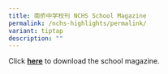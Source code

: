 ```yaml
---
title: 南侨中学校刊 NCHS School Magazine
permalink: /nchs-highlights/permalink/
variant: tiptap
description: ""
---
```

<p>Click <strong><a href="https://drive.google.com/file/d/1Da1b9fr7_Q6vxPRhToNzdgZqQgasauND/view?usp=drive_link" rel="noopener noreferrer nofollow" target="_blank">here</a></strong> to download the school magazine.</p><p></p>